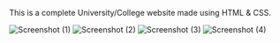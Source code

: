 This is a complete University/College website made using HTML & CSS.

![Screenshot (1)](https://user-images.githubusercontent.com/47472175/129143226-7438c8ff-f527-4ce1-a664-b3ebdd907e06.png)
![Screenshot (2)](https://user-images.githubusercontent.com/47472175/129143233-fd329f52-9abb-4f2d-9da6-8609076df3ea.png)
![Screenshot (3)](https://user-images.githubusercontent.com/47472175/129143235-4c7956e3-3a39-4db5-930d-de3ecc63cc31.png)
![Screenshot (4)](https://user-images.githubusercontent.com/47472175/129143236-480f01af-e289-4756-a8c3-e42d4e532587.png)

